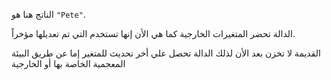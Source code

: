 الناتج هنا هو `‎"Pete"‎`.

الدالة تحضر المتغيرات الخارجية كما هي الأن إنها تستخدم التي تم تعديلها مؤخراً.

القديمة لا تخزن بعد الأن لذلك الدالة تحصل علي أخر تحديث للمتغير إما عن طريق البيئة المعجمية الخاصة بها أو الخارجية

